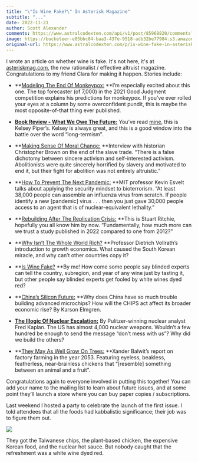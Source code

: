 ```yaml
---
title: "\"Is Wine Fake?\" In Asterisk Magazine"
subtitle: "..."
date: 2022-11-21
author: Scott Alexander
comments: https://www.astralcodexten.com/api/v1/post/85968820/comments?&all_comments=true
image: https://bucketeer-e05bbc84-baa3-437e-9518-adb32be77984.s3.amazonaws.com/public/images/e81814ca-680d-4cbd-bdba-451ac6942516_1519x789.png
original-url: https://www.astralcodexten.com/p/is-wine-fake-in-asterisk-magazine
---
```

I wrote an article on whether wine is fake. It's not here, it's at [asteriskmag.com](https://asteriskmag.com), the new rationalist / effective altruist magazine. Congratulations to my friend Clara for making it happen. Stories include:

  * **[Modeling The End Of Monkeypox:](https://asteriskmag.com/issues/1/modeling-the-end-of-monkeypox) **I’m especially excited about this one. The top forecaster (of 7,000) in the 2021 Good Judgment competition explains his predictions for monkeypox. If you’ve ever rolled your eyes at a column by some overconfident pundit, this is maybe the most opposite-of-that thing ever published.

  * **[Book Review - What We Owe The Future:](https://asteriskmag.com/issues/1/review-what-we-owe-the-future)** You’ve read [mine](https://astralcodexten.substack.com/p/book-review-what-we-owe-the-future), this is Kelsey Piper’s. Kelsey is always great, and this is a good window into the battle over the word “long-termism”.

  * **[Making Sense Of Moral Change:](https://asteriskmag.com/issues/1/making-sense-of-moral-change) **Interview with historian Christopher Brown on the end of the slave trade. “There is a false dichotomy between sincere activism and self-interested activism. Abolitionists were quite sincerely horrified by slavery and motivated to end it, but their fight for abolition was not entirely altruistic.”

  * **[How To Prevent The Next Pandemic:](https://asteriskmag.com/issues/1/how-to-prevent-the-next-pandemic) **MIT professor Kevin Esvelt talks about applying the security mindset to bioterrorism. “At least 38,000 people can assemble an influenza virus from scratch. If people identify a new [pandemic] virus . . . then you just gave 30,000 people access to an agent that is of nuclear-equivalent lethality.”

  * **[Rebuilding After The Replication Crisis:](https://asteriskmag.com/issues/1/rebuilding-after-the-replication-crisis) **This is Stuart Ritchie, hopefully you all know him by now. “Fundamentally, how much more can we trust a study published in 2022 compared to one from 2012?”

  * **[Why Isn’t The Whole World Rich?](https://asteriskmag.com/issues/1/why-isn-t-the-whole-world-rich) **Professor Dietrich Vollrath’s introduction to growth economics. What caused the South Korean miracle, and why can’t other countries copy it?

  * **[Is Wine Fake?](https://asteriskmag.com/issues/1/is-wine-fake) **By me! How come some people say blinded experts can tell the country, subregion, and year of any wine just by tasting it, but other people say blinded experts get fooled by white wines dyed red?

  * **[China’s Silicon Future:](https://asteriskmag.com/issues/1/china-s-silicon-future) **Why does China have so much trouble building advanced microchips? How will the CHIPS act affect its broader economic rise? By Karson Elmgren.

  * **[The Illogic Of Nuclear Escalation:](https://asteriskmag.com/issues/1/the-illogic-of-nuclear-escalation)** By Pulitzer-winning nuclear analyst Fred Kaplan. The US has almost 4,000 nuclear weapons. Wouldn’t a few hundred be enough to send the message “don’t mess with us”? Why did we build the others?

  * **[They May As Well Grow On Trees:](https://asteriskmag.com/issues/1/they-may-as-well-grow-on-trees-the-future-of-genetically-engineered-livestock) **Xander Balwit’s report on factory farming in the year 2053. Featuring eyeless, beakless, featherless, near-brainless chickens that “[resemble] something between an animal and a fruit”.




Congratulations again to everyone involved in putting this together! You can add your name to the mailing list to learn about future issues, and at some point they’ll launch a store where you can buy paper copies / subscriptions.

Last weekend I hosted a party to celebrate the launch of the first issue. I told attendees that all the foods had kabbalistic significance; their job was to figure them out.

[![](https://substackcdn.com/image/fetch/w_1456,c_limit,f_auto,q_auto:good,fl_progressive:steep/https%3A%2F%2Fbucketeer-e05bbc84-baa3-437e-9518-adb32be77984.s3.amazonaws.com%2Fpublic%2Fimages%2Fa87767d1-7e76-4849-8b4a-0613c08e5729_1152x864.png)](https://substackcdn.com/image/fetch/f_auto,q_auto:good,fl_progressive:steep/https%3A%2F%2Fbucketeer-e05bbc84-baa3-437e-9518-adb32be77984.s3.amazonaws.com%2Fpublic%2Fimages%2Fa87767d1-7e76-4849-8b4a-0613c08e5729_1152x864.png)

They got the Taiwanese chips, the plant-based chicken, the expensive Korean food, and the nuclear hot sauce. But nobody caught that the refreshment was a white wine dyed red.
